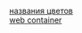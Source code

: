 [названия цветов](https://chir.ag/projects/name-that-color)  
[web container](https://habr.com/ru/company/ruvds/blog/352200/)